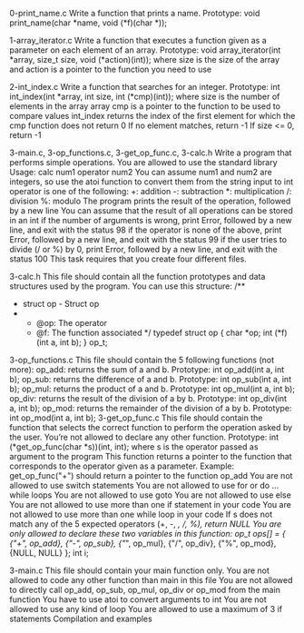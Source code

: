 0-print_name.c Write a function that prints a name.
Prototype: void print_name(char *name, void (*f)(char *));


1-array_iterator.c Write a function that executes a function given as a parameter on each element of an array.
Prototype: void array_iterator(int *array, size_t size, void (*action)(int));
where size is the size of the array
and action is a pointer to the function you need to use


2-int_index.c Write a function that searches for an integer.
Prototype: int int_index(int *array, int size, int (*cmp)(int));
where size is the number of elements in the array array
cmp is a pointer to the function to be used to compare values
int_index returns the index of the first element for which the cmp function does not return 0
If no element matches, return -1
If size <= 0, return -1


3-main.c, 3-op_functions.c, 3-get_op_func.c, 3-calc.h Write a program that performs simple operations.
You are allowed to use the standard library
Usage: calc num1 operator num2
You can assume num1 and num2 are integers, so use the atoi function to convert them from the string input to int
operator is one of the following:
+: addition
-: subtraction
*: multiplication
/: division
%: modulo
The program prints the result of the operation, followed by a new line
You can assume that the result of all operations can be stored in an int
if the number of arguments is wrong, print Error, followed by a new line, and exit with the status 98
if the operator is none of the above, print Error, followed by a new line, and exit with the status 99
if the user tries to divide (/ or %) by 0, print Error, followed by a new line, and exit with the status 100
This task requires that you create four different files.


3-calc.h
This file should contain all the function prototypes and data structures used by the program. You can use this structure:
/**
 * struct op - Struct op
  *
	 * @op: The operator
	  * @f: The function associated
		 */
		 typedef struct op
		 {
		     char *op;
				     int (*f)(int a, int b);
						 } op_t;
						  


3-op_functions.c
							This file should contain the 5 following functions (not more):
							op_add: returns the sum of a and b. Prototype: int op_add(int a, int b);
							op_sub: returns the difference of a and b. Prototype: int op_sub(int a, int b);
							op_mul: returns the product of a and b. Prototype: int op_mul(int a, int b);
							op_div: returns the result of the division of a by b. Prototype: int op_div(int a, int b);
							op_mod: returns the remainder of the division of a by b. Prototype: int op_mod(int a, int b);
							3-get_op_func.c
							This file should contain the function that selects the correct function to perform the operation asked by the user. You’re not allowed to declare any other function.
							Prototype: int (*get_op_func(char *s))(int, int);
							where s is the operator passed as argument to the program
							This function returns a pointer to the function that corresponds to the operator given as a parameter. Example: get_op_func("+") should return a pointer to the function op_add
							You are not allowed to use switch statements
							You are not allowed to use for or do ... while loops
							You are not allowed to use goto
							You are not allowed to use else
							You are not allowed to use more than one if statement in your code
							You are not allowed to use more than one while loop in your code
							If s does not match any of the 5 expected operators (+, -, *, /, %), return NULL
							You are only allowed to declare these two variables in this function:
							   op_t ops[] = {
								         {"+", op_add},
												         {"-", op_sub},
																         {"*", op_mul},
																				         {"/", op_div},
																								         {"%", op_mod},
																												         {NULL, NULL}
																																     };
																																		     int i;
																																				  


3-main.c
This file should contain your main function only.
																																					You are not allowed to code any other function than main in this file
																																					You are not allowed to directly call op_add, op_sub, op_mul, op_div or op_mod from the main function
																																					You have to use atoi to convert arguments to int
																																					You are not allowed to use any kind of loop
																																					You are allowed to use a maximum of 3 if statements
																																					Compilation and examples

